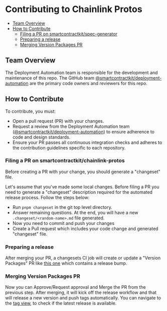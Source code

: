 # Contributing to Chainlink Protos

<!-- TOC -->

- [Team Overview](#team-overview)
- [How to Contribute](#how-to-contribute)
  - [Filing a PR on smartcontractkit/spec-generator](#filing-a-pr-on-smartcontractkitspec-generator)
  - [Preparing a release](#preparing-a-release)
  - [Merging Version Packages PR](#merging-version-packages-pr)

<!-- TOC -->

## Team Overview

The Deployment Automation team is responsible for the development and maintenance of this repo. The GitHub
team [@smartcontractkit/deployment-automation](https://github.com/orgs/smartcontractkit/teams/deployment-automation)
are the primary code owners and reviewers for this repo.

## How to Contribute

To contribute, you must:

- Open a pull request (PR) with your changes.
- Request a review from the Deployment Automation
  team ([@smartcontractkit/deployment-automation](https://github.com/orgs/smartcontractkit/teams/deployment-automation))
  to
  ensure adherence to code and design standards.
- Ensure your PR passes all continuous integration checks and adheres to the contribution guidelines specific to each
  repository.

### Filing a PR on smartcontractkit/chainlink-protos

Before creating a PR with your change, you should generate a "changeset" file.

Let's assume that you've made some local changes.
Before filing a PR you need to generate a "changeset" description required for
the automated release process. Follow the steps below:

- Run `pnpm changeset` in the git top level directory.
- Answer remaining questions. At the end, you will have a new
  `.changeset/<random-name>.md` file generated.
- Now you need to commit and push your changes
- Create a Pull request which includes your code change and generated
  "changeset" file.

### Preparing a release

After merging your PR, a changesets CI job will create or update a "Version Packages" PR
like [this one](https://github.com/smartcontractkit/chainlink-protos/pull/31) which contains a release bump.

### Merging Version Packages PR

Now you can Approve/Request approval and Merge the PR from the previous step. After merging, it will kick off the
release workflow and that will release a new version and push tags automatically. You can navigate to
the [tag view](https://github.com/smartcontractkit/chainlink-protos/tags), to check if the latest release is
available.
